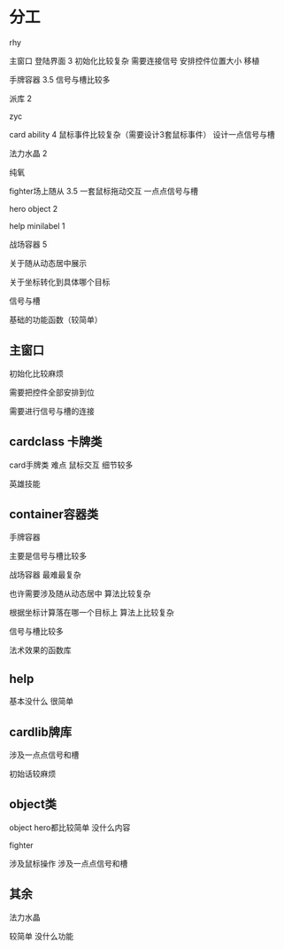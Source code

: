 # 分工

rhy

主窗口  登陆界面  3  初始化比较复杂 需要连接信号 安排控件位置大小 移植

手牌容器    3.5        信号与槽比较多

派库  2



zyc

 card ability 4     鼠标事件比较复杂（需要设计3套鼠标事件）  设计一点信号与槽

法力水晶  2



纯氧    

fighter场上随从 3.5      一套鼠标拖动交互  一点点信号与槽 

hero object  2

help  minilabel  1







战场容器    5            

关于随从动态居中展示

关于坐标转化到具体哪个目标

信号与槽

基础的功能函数（较简单）



















## 主窗口   

初始化比较麻烦

需要把控件全部安排到位

需要进行信号与槽的连接



## cardclass 卡牌类

card手牌类  难点 鼠标交互 细节较多

英雄技能



## container容器类

手牌容器

主要是信号与槽比较多



战场容器 最难最复杂 

也许需要涉及随从动态居中 算法比较复杂

根据坐标计算落在哪一个目标上 算法上比较复杂

信号与槽比较多

法术效果的函数库 



## help

基本没什么 很简单



## cardlib牌库

涉及一点点信号和槽

初始话较麻烦



## object类

object   hero都比较简单 没什么内容

fighter

涉及鼠标操作 涉及一点点信号和槽



## 其余

法力水晶 

较简单 没什么功能













